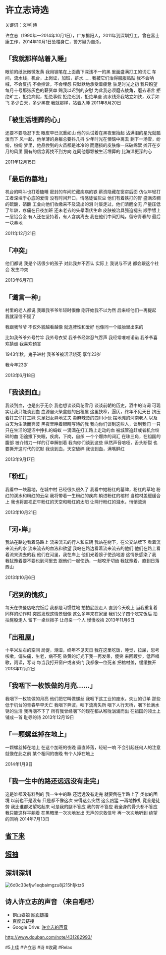 # 许立志诗选
关键词：文学|诗

许立志（1990年—2014年10月1日），广东揭阳人，2011年到深圳打工，曾在富士康工作，2014年10月1日坠楼身亡，警方疑为自杀。

## 「我就那样站着入睡」

眼前的纸张微微发黄
我用钢笔在上面凿下深浅不一的黑
里面盛满打工的词汇
车间，流水线，机台，上岗证，加班，薪水……
我被它们治得服服贴贴
我不会呐喊，不会反抗
不会控诉，不会埋怨
只默默地承受着疲惫
驻足时光之初
我只盼望每月十号那张灰色的薪资单
赐我以迟到的安慰
为此我必须磨去棱角，磨去语言
拒绝旷工，拒绝病假，拒绝事假
拒绝迟到，拒绝早退
流水线旁我站立如铁，双手如飞
多少白天，多少黑夜
我就那样，站着入睡
2011年8月20日

## 「被生活埋葬的心」

还要不要隐忍下去
眼皮早已沉重如山
他的头试着在黑夜里抬起
沾满泪的星光就瓢泼而下
风一起，他单薄的身躯总要抖几抖
少年时光在懊恼中离去
剩下一场雪，纷纷，纷纷
梦里，他品尝到的火苗都是冰冷的
而磨损的皮肤像一床破绵絮
摊开在岁月的风里
固有的信念再找不到方向
连同他那颗被生活埋葬的
比海洋更深的心

2011年12月15日

## 「最后的墓地」

机台的鸣叫也打着瞌睡
密封的车间贮藏疾病的铁
薪资隐藏在窗帘后面
仿似年轻打工者深埋于心底的爱情
没有时间开口，情感徒留灰尘
他们有着铁打的胃
盛满浓稠的硫酸，硝酸
工业向他们收缴来不及流出的泪
时辰走过，他们清醒全无
产量压低了年龄，疼痛在日夜加班
还未老去的头晕潜伏生命
皮肤被治具强迫褪去
顺手镀上一层铝合金
有人还在坚持着，有人含病离去
我在他们中间打盹，留守青春的
最后一块墓地

2011年12月21日

## 「冲突」

他们都说
我是个话很少的孩子
对此我并不否认
实际上
我说与不说
都会跟这个社会
发生冲突

2013年6月7日

## 「谶言一种」

村里的老人都说
我跟我爷爷年轻时很像
刚开始我不以为然
后来经他们一再提起
我就深信不疑了

我跟我爷爷
不仅外貌越看越像
就连脾性和爱好
也像同一个娘胎里出来的

比如我爷爷外号竹竿
我外号衣架
我爷爷经常忍气吞声
我经常唯唯诺诺
我爷爷喜欢猜谜
我喜欢预言

1943年秋，鬼子进村
我爷爷被活活烧死
享年23岁

我今年23岁

2013年6月18日

## 「我谈到血」

我谈到血，也是出于无奈
我也想谈谈风花雪月
谈谈前朝的历史，酒中的诗词
可现实让我只能谈到血
血源自火柴盒般的出租屋
这里狭窄，逼仄，终年不见天日
挤压着打工仔打工妹
失足妇女异地丈夫
卖麻辣烫的四川小伙
摆地滩的河南老人
以及白天为生活而奔波
黑夜里睁着眼睛写诗的我
我向你们谈到这些人，谈到我们
一只只在生活的泥沼中挣扎的蚂蚁
一滴滴在打工路上走动的血
被城管追赶或者机台绞碎的血
沿途撒下失眠，疾病，下岗，自杀
一个个爆炸的词汇
在珠三角，在祖国的腹部
被介错刀一样的订单解剖着
我向你们谈到这些
纵然声音喑哑，舌头断裂
也要撕开这时代的沉默
我谈到血，天空破碎
我谈到血，满嘴鲜红

2013年9月17日

## 「粉红」

我看中一块墓地，在城中村
已经很久很久了
我看中她粉红的墓碑，粉红的草地
粉红的溪水和粉红的云朵
我将带着一生粉红的疾病
躺进粉红的棺材
当棺材盖缓缓合上
我也将直视正午粉红的天空和粉红的太阳
让两行粉红的泪水，悄悄流淌

2013年10月21日

## 「河•岸」

我站在路边看着马路上
流来流去的行人和车辆
我站在树下，在公交站牌下
看着流来流去的水
流来流去的血液和欲望
我站在路边看着流来流去的他们
他们在路上看着流来流去的我
他们在河里，我在岸上
他们光着膀子使劲地游
这情景感染了我
我犹豫着要不要也到河里去
跟他们一起使劲，一起咬牙切齿
我犹豫着，直到日落西山

2013年10月6日

## 「迟到的愧疚」

每天在快餐店吃完饭后
我都是习惯性地
拍拍屁股走人
直到今天晚上
当我重复着同样的动作时
突然发现这情景很像
这么多年来在家里
我们父子四个吃完饭后
拍拍屁股走人
留下一桌烂摊子
让母亲一个人
慢慢收拾
2013年11月6日

## 「出租屋」

十平米左右的空间
局促，潮湿，终年不见天日
我在这里吃饭，睡觉，拉屎，思考
咳嗽，偏头痛，生老，病不死
昏黄的灯光下我一再发呆，傻笑
来回踱步，低声唱歌，阅读，写诗
每当我打开窗户或者柴门
我都像一位死者
把棺材盖，缓缓推开
2013年12月2日

## 「我咽下一枚铁做的月亮……」

我咽下一枚铁做的月亮
他们把它叫做螺丝
我咽下这工业的废水，失业的订单
那些低于机台的青春早早夭亡
我咽下奔波，咽下流离失所
咽下人行天桥，咽下长满水锈的生活
我再咽不下了
所有我曾经咽下的现在都从喉咙汹涌而出
在祖国的领土上铺成一首
耻辱的诗
2013年12月19日

## 「一颗螺丝掉在地上」

一颗螺丝掉在地上
在这个加班的夜晚
垂直降落，轻轻一响
不会引起任何人的注意
就像在此之前
某个相同的夜晚
有个人掉在地上

2014年1月9日

## 「我一生中的路还远远没有走完」

这是谁都没有料到的
我一生中的路
还远远没有走完
就要倒在半路上了
类似的困境
以前也不是没有
只是都不像这次
来得这么突然
这么凶猛
一再地挣扎
竟全是徒劳
我比谁都渴望站起来
可是我的腿不答应
我的胃不答应
我全身的骨头都不答应
我只能这样平躺着
在黑暗里一次次地发出
无声的求救信号
再一次次地听到
绝望的回响
2014年7月13日



## [省下来](.\省下来.md)

## [短袖](.\短袖.md)

## 深圳深圳

![6d0c33efjw1eqbaimgzu8j215h1jktz6](../images/6d0c33efjw1eqbaimgzu8j215h1jktz6.jpg)



## 诗人许立志的声音 （来自唱吧）

- 铜山姿娘 [网页链接](http://t.cn/8sURcxn)
- [百度云链接](https://pan.baidu.com/s/1SNVcs5LLQ3O58FLXsLniuQ?errno=0&amp;errmsg=Auth%20Login%20Sucess&amp;&amp;bduss=&amp;ssnerror=0&amp;traceid=#list/path=%2F)
- Google Drive: [许立志的声音](https://drive.google.com/open?id=1DVIGRJNKIdm9C8OpCGTcWYCPk-9iC8gv)





http://www.douban.com/note/431282993/

#5上佳 #许立志 #诗 #收藏 #Relax